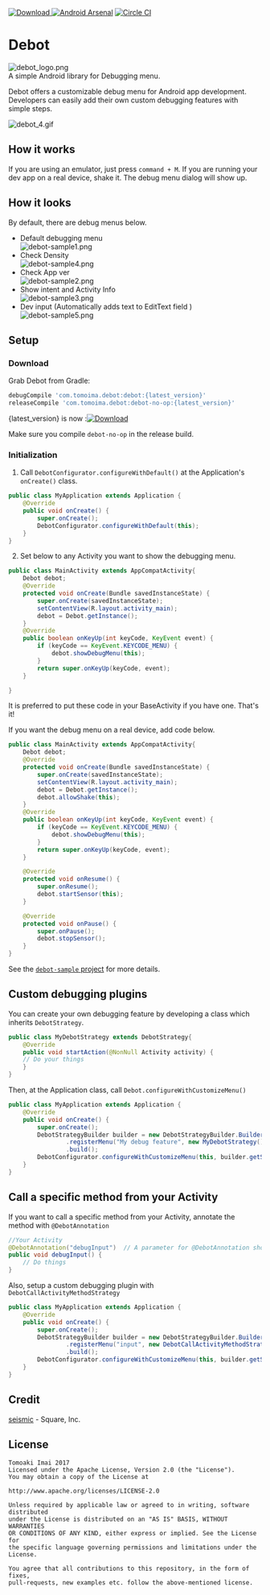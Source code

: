 [![Download](https://api.bintray.com/packages/tomoima525/maven/debot/images/download.svg) ](https://bintray.com/tomoima525/maven/debot/_latestVersion)
[![Android Arsenal](https://img.shields.io/badge/Android%20Arsenal-Debot-green.svg?style=flat)](https://android-arsenal.com/details/1/2562)
[![Circle CI](https://circleci.com/gh/tomoima525/debot.svg?style=svg)](https://circleci.com/gh/tomoima525/debot)
# Debot
![debot_logo.png](art/debot_logo.png)  
A simple Android library for Debugging menu.

Debot offers a customizable debug menu for Android app development. Developers can easily add their own custom debugging features with simple steps.

![debot_4.gif](art/debot_demo.gif)

## How it works
If you are using an emulator, just press `command + M`. If you are running your dev app on a real device, shake it. The debug menu dialog will show up.

## How it looks
By default, there are debug menus below.

* Default debugging menu  
![debot-sample1.png](art/debot-sample1.png)
* Check Density  
![debot-sample4.png](art/debot-sample4.png)
* Check App ver  
![debot-sample2.png](art/debot-sample2.png)
* Show intent and Activity Info  
![debot-sample3.png](art/debot-sample3.png)
* Dev input (Automatically adds text to EditText field )  
![debot-sample5.png](art/debot-sample5.png)


## Setup
### Download
Grab Debot from Gradle:

```groovy
debugCompile 'com.tomoima.debot:debot:{latest_version}'
releaseCompile 'com.tomoima.debot:debot-no-op:{latest_version}'
```

{latest_version} is now :[![Download](https://api.bintray.com/packages/tomoima525/maven/debot/images/download.svg) ](https://bintray.com/tomoima525/maven/debot/_latestVersion)

Make sure you compile `debot-no-op` in the release build.

### Initialization
1. Call `DebotConfigurator.configureWithDefault()` at the Application's `onCreate()` class.

```java
public class MyApplication extends Application {
    @Override
    public void onCreate() {
        super.onCreate();
        DebotConfigurator.configureWithDefault(this);
    }
}
```

2. Set below to any Activity you want to show the debugging menu.

```java
public class MainActivity extends AppCompatActivity{
    Debot debot;
    @Override
    protected void onCreate(Bundle savedInstanceState) {
        super.onCreate(savedInstanceState);
        setContentView(R.layout.activity_main);
        debot = Debot.getInstance();
    }
    @Override
    public boolean onKeyUp(int keyCode, KeyEvent event) {
        if (keyCode == KeyEvent.KEYCODE_MENU) {
            debot.showDebugMenu(this);
        }
        return super.onKeyUp(keyCode, event);
    }

}    
```

It is preferred to put these code in your BaseActivity if you have one.
That's it!

If you want the debug menu on a real device, add code below.

```java
public class MainActivity extends AppCompatActivity{
    Debot debot;
    @Override
    protected void onCreate(Bundle savedInstanceState) {
        super.onCreate(savedInstanceState);
        setContentView(R.layout.activity_main);
        debot = Debot.getInstance();
        debot.allowShake(this);
    }
    @Override
    public boolean onKeyUp(int keyCode, KeyEvent event) {
        if (keyCode == KeyEvent.KEYCODE_MENU) {
            debot.showDebugMenu(this);
        }
        return super.onKeyUp(keyCode, event);
    }

    @Override
    protected void onResume() {
        super.onResume();
        debot.startSensor(this);
    }

    @Override
    protected void onPause() {
        super.onPause();
        debot.stopSensor();
    }
}
```

See the [`debot-sample` project](debot-sample) for more details.

## Custom debugging plugins
You can create your own debugging feature by developing a class which inherits `DebotStrategy`.


```java
public class MyDebotStrategy extends DebotStrategy{
    @Override
    public void startAction(@NonNull Activity activity) {
    // Do your things
    }
}
```

Then, at the Application class, call `Debot.configureWithCustomizeMenu()`


```java
public class MyApplication extends Application {
    @Override
    public void onCreate() {
        super.onCreate();
        DebotStrategyBuilder builder = new DebotStrategyBuilder.Builder(context)
                .registerMenu("My debug feature", new MyDebotStrategy())
                .build();
        DebotConfigurator.configureWithCustomizeMenu(this, builder.getStrategyList());
    }
}
```

## Call a specific method from your Activity
If you want to call a specific method from your Activity, annotate the method with `@DebotAnnotation`

```java
//Your Activity
@DebotAnnotation("debugInput")  // A parameter for @DebotAnnotation should be same as the method's name
public void debugInput() {
    // Do things
}

```

Also, setup a custom debugging plugin with `DebotCallActivityMethodStrategy`

```java
public class MyApplication extends Application {
    @Override
    public void onCreate() {
        super.onCreate();
        DebotStrategyBuilder builder = new DebotStrategyBuilder.Builder(context)
                .registerMenu("input", new DebotCallActivityMethodStrategy("debugInput"))
                .build();
        DebotConfigurator.configureWithCustomizeMenu(this, builder.getStrategyList());
    }
}

```

## Credit
[seismic](https://github.com/square/seismic) - Square, Inc.

## License

```
Tomoaki Imai 2017
Licensed under the Apache License, Version 2.0 (the "License").
You may obtain a copy of the License at

http://www.apache.org/licenses/LICENSE-2.0

Unless required by applicable law or agreed to in writing, software distributed
under the License is distributed on an "AS IS" BASIS, WITHOUT WARRANTIES
OR CONDITIONS OF ANY KIND, either express or implied. See the License for
the specific language governing permissions and limitations under the License.

You agree that all contributions to this repository, in the form of fixes, 
pull-requests, new examples etc. follow the above-mentioned license.
```
